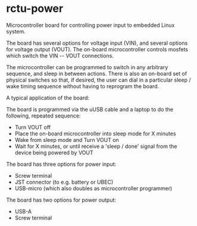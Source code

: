 # rctu-power

Microcontroller board for controlling power input to embedded Linux system.

The board has several options for voltage input (VIN), and several options for voltage output (VOUT).  The on-board microcontroller controls mosfets which switch the VIN -- VOUT connections.  

The microcontroller can be programmed to switch in any arbitrary sequence, and sleep in between actions.  There is also an on-board set of physical switches so that, if desired, the user can dial in a particular sleep / wake timing sequence without having to reprogram the board.

A typical application of the board:


The board is programmed via the uUSB cable and a laptop to do the following, repeated sequence:

- Turn VOUT off
- Place the on-board microcontroller into sleep mode for X minutes
- Wake from sleep mode and Turn VOUT on
- Wait for X minutes, or until receive a 'sleep / done' signal from the device being powered by VOUT


The board has three options for power input:

- Screw terminal
- JST connector (to e.g. battery or UBEC)
- USB-micro (which also doubles as microcontroller programmer)

The board has two options for power output:

- USB-A
- Screw terminal



